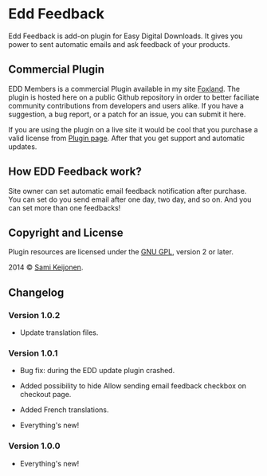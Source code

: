 # Edd Feedback

Edd Feedback is add-on plugin for Easy Digital Downloads. It gives you power to sent
automatic emails and ask feedback of your products.

## Commercial Plugin

EDD Members is a commercial Plugin available in my site [Foxland](https://foxland.fi/downloads/edd-feedback/). The plugin is hosted here
on a public Github repository in order to better faciliate community contributions from developers and users alike.
If you have a suggestion, a bug report, or a patch for an issue, you can submit it here.

If you are using the plugin on a live site it would be cool that you purchase a valid license from [Plugin page](https://foxland.fi/downloads/edd-feedback/).
After that you get support and automatic updates.

## How EDD Feedback work?

Site owner can set automatic email feedback notification after purchase. You can set do you send email after one day,
two day, and so on. And you can set more than one feedbacks!

## Copyright and License

Plugin resources are licensed under the [GNU GPL](http://www.gnu.org/licenses/old-licenses/gpl-2.0.html), version 2 or later.

2014 &copy; [Sami Keijonen](https://foxland.fi).

## Changelog

### Version 1.0.2

* Update translation files.

### Version 1.0.1

* Bug fix: during the EDD update plugin crashed.
* Added possibility to hide Allow sending email feedback checkbox on checkout page.
* Added French translations.

* Everything's new!

### Version 1.0.0

* Everything's new!